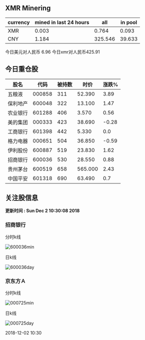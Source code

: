 ## XMR Minering

|currency|mined in last 24 hours|all|in pool|
|---|---|---|---|
|XMR|0.003|0.764|0.093|
|CNY|1.184|325.546|39.633|

今日美元对人民币 6.96	今日xmr对人民币425.91


## 今日重仓股 

|股名|代码|被持数|时价|涨跌%|
|---|---|---|---|---|
|五粮液|000858|311|52.390|3.89|
|保利地产|600048|322|13.100|1.47|
|农业银行|601288|406|3.570|0.56|
|美的集团|000333|423|38.690|-0.28|
|工商银行|601398|442|5.330|0.0|
|格力电器|000651|504|36.850|-0.59|
|伊利股份|600887|519|23.830|1.62|
|招商银行|600036|530|28.550|0.88|
|贵州茅台|600519|658|565.000|2.43|
|中国平安|601318|690|63.490|0.7|

## 关注股信息
**更新时间 : Sun Dec  2 10:30:08 2018**
### 招商银行 
分时k线

![600036min](http://image.sinajs.cn/newchart/min/n/sh600036.gif)

日k线

![600036day](http://image.sinajs.cn/newchart/daily/n/sh600036.gif)

### 京东方Ａ 
分时k线

![000725min](http://image.sinajs.cn/newchart/min/n/sz000725.gif)

日k线

![000725day](http://image.sinajs.cn/newchart/daily/n/sz000725.gif)

2018-12-02 10:30